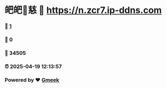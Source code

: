 # 皅皅🔭慈 :link: https://n.zcr7.ip-ddns.com 
### :page_facing_up: [1](https://n.zcr7.ip-ddns.com/tag.html) 
### :speech_balloon: 0 
### :hibiscus: 34505 
### :alarm_clock: 2025-04-19 12:13:57 
### Powered by :heart: [Gmeek](https://github.com/Meekdai/Gmeek)
